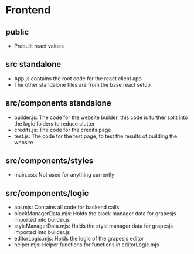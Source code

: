 # Frontend

## public 
- Prebuilt react values

## src standalone

- App.js contains the root code for the react client app
- The other standalone files are from the base react setup

## src/components standalone
- builder.js: The code for the website builder, this code is further split into the logic folders to reduce clutter
- credits.js: The code for the credits page
- test.js: The code for the test page, to test the results of building the website

## src/components/styles
- main.css: Not used for anything currently

## src/components/logic
- api.mjs: Contains all code for backend calls
- blockManagerData.mjs: Holds the block manager data for grapesjs imported into builder.js
- styleManagerData.mjs: Holds the style manager data for grapesjs imported into builder.js
- editorLogic.mjs: Holds the logic of the grapesjs editor
- helper.mjs: Helper functions for functions in editorLogic.mjs
